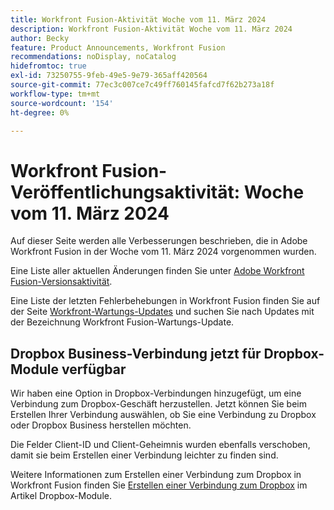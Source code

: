 ```yaml
---
title: Workfront Fusion-Aktivität Woche vom 11. März 2024
description: Workfront Fusion-Aktivität Woche vom 11. März 2024
author: Becky
feature: Product Announcements, Workfront Fusion
recommendations: noDisplay, noCatalog
hidefromtoc: true
exl-id: 73250755-9feb-49e5-9e79-365aff420564
source-git-commit: 77ec3c007ce7c49ff760145fafcd7f62b273a18f
workflow-type: tm+mt
source-wordcount: '154'
ht-degree: 0%

---
```


# Workfront Fusion-Veröffentlichungsaktivität: Woche vom 11. März 2024

Auf dieser Seite werden alle Verbesserungen beschrieben, die in Adobe Workfront Fusion in der Woche vom 11. März 2024 vorgenommen wurden.

Eine Liste aller aktuellen Änderungen finden Sie unter [Adobe Workfront Fusion-Versionsaktivität](/help/workfront-fusion/fusion-product-releases/fusion-release-activity.md).

Eine Liste der letzten Fehlerbehebungen in Workfront Fusion finden Sie auf der Seite [Workfront-Wartungs-Updates](https://experienceleague.adobe.com/docs/workfront-known-issues/releases/current-updates.html) und suchen Sie nach Updates mit der Bezeichnung Workfront Fusion-Wartungs-Update.

## Dropbox Business-Verbindung jetzt für Dropbox-Module verfügbar

Wir haben eine Option in Dropbox-Verbindungen hinzugefügt, um eine Verbindung zum Dropbox-Geschäft herzustellen. Jetzt können Sie beim Erstellen Ihrer Verbindung auswählen, ob Sie eine Verbindung zu Dropbox oder Dropbox Business herstellen möchten.

Die Felder Client-ID und Client-Geheimnis wurden ebenfalls verschoben, damit sie beim Erstellen einer Verbindung leichter zu finden sind.

Weitere Informationen zum Erstellen einer Verbindung zum Dropbox in Workfront Fusion finden Sie [Erstellen einer Verbindung zum Dropbox](/help/workfront-fusion/references/apps-and-modules/third-party-connectors/dropbox-modules.md#create-a-connection-to-dropbox) im Artikel Dropbox-Module.
